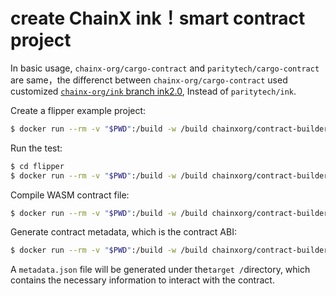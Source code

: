 # create ChainX ink！smart contract project

In basic usage, `chainx-org/cargo-contract` and   `paritytech/cargo-contract` are same，the differenct between `chainx-org/cargo-contract` used customized [`chainx-org/ink` branch ink2.0](https://github.com/chainx-org/ink/tree/ink2.0), 
Instead of `paritytech/ink`.

Create a flipper example project:

```bash
$ docker run --rm -v "$PWD":/build -w /build chainxorg/contract-builder:v0.6.0 cargo contract new flipper
```

Run the test:

```bash
$ cd flipper
$ docker run --rm -v "$PWD":/build -w /build chainxorg/contract-builder:v0.6.0 cargo  +nightly test
```

Compile WASM contract file:

```bash
$ docker run --rm -v "$PWD":/build -w /build chainxorg/contract-builder:v0.6.0 cargo contract build
```

Generate contract metadata, which is the contract ABI:

```bash
$ docker run --rm -v "$PWD":/build -w /build chainxorg/contract-builder:v0.6.0 cargo contract generate-metadata
```

A `metadata.json` file will be generated under the` target / `directory, which contains the necessary information to interact with the contract.
